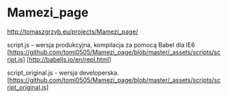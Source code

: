 # Mamezi_page
http://tomaszgrzyb.eu/projects/Mamezi_page/


script.js - wersja produkcyjna, kompilacja za pomocą Babel dla IE6
[https://github.com/tomi0505/Mamezi_page/blob/master/_assets/scripts/script.js]
[http://babeljs.io/en/repl.html]

script_original.js - wersja developerska.
[https://github.com/tomi0505/Mamezi_page/blob/master/_assets/scripts/script_original.js]
